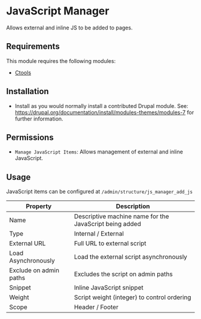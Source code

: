 # JavaScript Manager

Allows external and inline JS to be added to pages.

## Requirements
This module requires the following modules:
 * [Ctools](https://drupal.org/project/ctools)

## Installation
 * Install as you would normally install a contributed Drupal module.
   See:
   https://drupal.org/documentation/install/modules-themes/modules-7
   for further information.

## Permissions
* `Manage JavaScript Items`: Allows management of external and inline JavaScript.

## Usage
JavaScript items can be configured at `/admin/structure/js_manager_add_js`

  | Property               | Description                                             |
  | ---------------------- | ------------------------------------------------------- |
  | Name                   | Descriptive machine name for the JavaScript being added |
  | Type                   | Internal / External                                     |
  | External URL           | Full URL to external script                             |
  | Load Asynchronously    | Load the external script asynchronously                 |
  | Exclude on admin paths | Excludes the script on admin paths                      |
  | Snippet                | Inline JavaScript snippet                               |
  | Weight                 | Script weight (integer) to control ordering             |
  | Scope                  | Header / Footer                                         |
